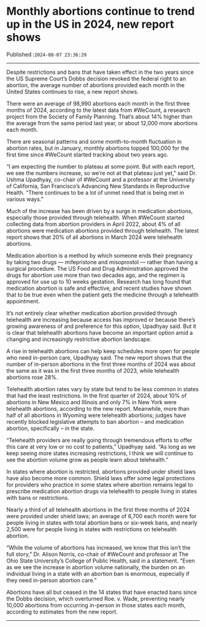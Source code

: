 # Monthly abortions continue to trend up in the US in 2024, new report shows

Published :`2024-08-07 23:36:29`

---

Despite restrictions and bans that have taken effect in the two years since the US Supreme Court’s Dobbs decision revoked the federal right to an abortion, the average number of abortions provided each month in the United States continues to rise, a new report shows.

There were an average of 98,990 abortions each month in the first three months of 2024, according to the latest data from #WeCount, a research project from the Society of Family Planning. That’s about 14% higher than the average from the same period last year, or about 12,000 more abortions each month.

There are seasonal patterns and some month-to-month fluctuation in abortion rates, but in January, monthly abortions topped 100,000 for the first time since #WeCount started tracking about two years ago.

“I am expecting the number to plateau at some point. But with each report, we see the numbers increase, so we’re not at that plateau just yet,” said Dr. Ushma Upadhyay, co-chair of #WeCount and a professor at the University of California, San Francisco’s Advancing New Standards in Reproductive Health. “There continues to be a lot of unmet need that is being met in various ways.”

Much of the increase has been driven by a surge in medication abortions, especially those provided through telehealth. When #WeCount started collecting data from abortion providers in April 2022, about 4% of all abortions were medication abortions provided through telehealth. The latest report shows that 20% of all abortions in March 2024 were telehealth abortions.

Medication abortion is a method by which someone ends their pregnancy by taking two drugs — mifepristone and misoprostol — rather than having a surgical procedure. The US Food and Drug Administration approved the drugs for abortion use more than two decades ago, and the regimen is approved for use up to 10 weeks gestation. Research has long found that medication abortion is safe and effective, and recent studies have shown that to be true even when the patient gets the medicine through a telehealth appointment.

It’s not entirely clear whether medication abortion provided through telehealth are increasing because access has improved or because there’s growing awareness of and preference for this option, Upadhyay said. But it is clear that telehealth abortions have become an important option amid a changing and increasingly restrictive abortion landscape.

A rise in telehealth abortions can help keep schedules more open for people who need in-person care, Upadhyay said. The new report shows that the number of in-person abortions in the first three months of 2024 was about the same as it was in the first three months of 2023, while telehealth abortions rose 28%.

Telehealth abortion rates vary by state but tend to be less common in states that had the least restrictions. In the first quarter of 2024, about 10% of abortions in New Mexico and Illinois and only 7% in New York were telehealth abortions, according to the new report. Meanwhile, more than half of all abortions in Wyoming were telehealth abortions; judges have recently blocked legislative attempts to ban abortion – and medication abortion, specifically – in the state.

“Telehealth providers are really going through tremendous efforts to offer this care at very low or no cost to patients,” Upadhyay said. “As long as we keep seeing more states increasing restrictions, I think we will continue to see the abortion volume grow as people learn about telehealth.”

In states where abortion is restricted, abortions provided under shield laws have also become more common. Shield laws offer some legal protections for providers who practice in some states where abortion remains legal to prescribe medication abortion drugs via telehealth to people living in states with bans or restrictions.

Nearly a third of all telehealth abortions in the first three months of 2024 were provided under shield laws; an average of 6,700 each month were for people living in states with total abortion bans or six-week bans, and nearly 2,500 were for people living in states with restrictions on telehealth abortion.

“While the volume of abortions has increased, we know that this isn’t the full story,” Dr. Alison Norris, co-chair of #WeCount and professor at The Ohio State University’s College of Public Health, said in a statement. “Even as we see the increase in abortion volume nationally, the burden on an individual living in a state with an abortion ban is enormous, especially if they need in-person abortion care.”

Abortions have all but ceased in the 14 states that have enacted bans since the Dobbs decision, which overturned Roe. v. Wade, preventing nearly 10,000 abortions from occurring in-person in those states each month, according to estimates from the new report.

---

